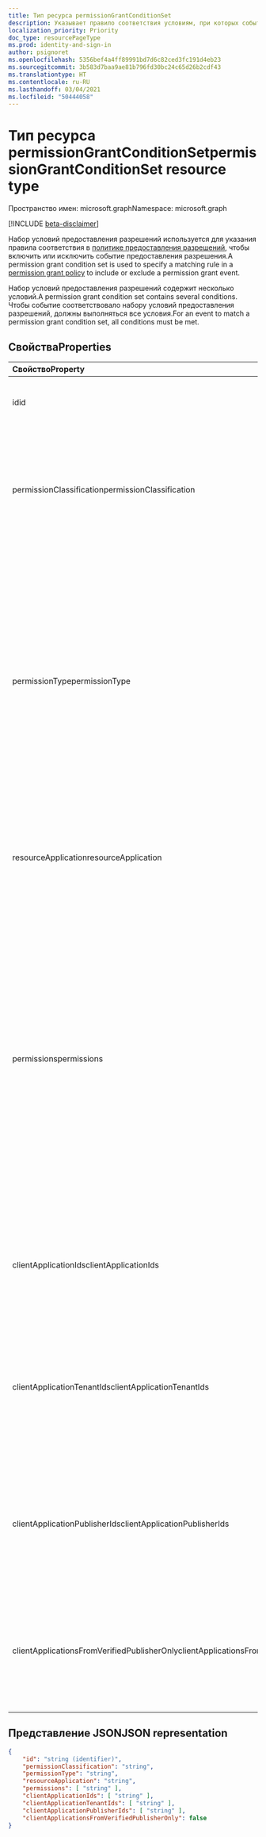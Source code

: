 ```yaml
---
title: Тип ресурса permissionGrantConditionSet
description: Указывает правило соответствия условиям, при которых событие включается или исключается из политики предоставления разрешений.
localization_priority: Priority
doc_type: resourcePageType
ms.prod: identity-and-sign-in
author: psignoret
ms.openlocfilehash: 5356bef4a4ff89991bd7d6c82ced3fc191d4eb23
ms.sourcegitcommit: 3b583d7baa9ae81b796fd30bc24c65d26b2cdf43
ms.translationtype: HT
ms.contentlocale: ru-RU
ms.lasthandoff: 03/04/2021
ms.locfileid: "50444058"
---
```

# <a name="permissiongrantconditionset-resource-type"></a><span data-ttu-id="36f76-103">Тип ресурса permissionGrantConditionSet</span><span class="sxs-lookup"><span data-stu-id="36f76-103">permissionGrantConditionSet resource type</span></span>

<span data-ttu-id="36f76-104">Пространство имен: microsoft.graph</span><span class="sxs-lookup"><span data-stu-id="36f76-104">Namespace: microsoft.graph</span></span>

[!INCLUDE [beta-disclaimer](../../includes/beta-disclaimer.md)]

<span data-ttu-id="36f76-105">Набор условий предоставления разрешений используется для указания правила соответствия в [политике предоставления разрешений](permissiongrantpolicy.md), чтобы включить или исключить событие предоставления разрешения.</span><span class="sxs-lookup"><span data-stu-id="36f76-105">A permission grant condition set is used to specify a matching rule in a [permission grant policy](permissiongrantpolicy.md) to include or exclude a permission grant event.</span></span>

<span data-ttu-id="36f76-106">Набор условий предоставления разрешений содержит несколько условий.</span><span class="sxs-lookup"><span data-stu-id="36f76-106">A permission grant condition set contains several conditions.</span></span> <span data-ttu-id="36f76-107">Чтобы событие соответствовало набору условий предоставления разрешений, должны выполняться все условия.</span><span class="sxs-lookup"><span data-stu-id="36f76-107">For an event to match a permission grant condition set, all conditions must be met.</span></span>

## <a name="properties"></a><span data-ttu-id="36f76-108">Свойства</span><span class="sxs-lookup"><span data-stu-id="36f76-108">Properties</span></span>

| <span data-ttu-id="36f76-109">Свойство</span><span class="sxs-lookup"><span data-stu-id="36f76-109">Property</span></span>     | <span data-ttu-id="36f76-110">Тип</span><span class="sxs-lookup"><span data-stu-id="36f76-110">Type</span></span> |<span data-ttu-id="36f76-111">Описание</span><span class="sxs-lookup"><span data-stu-id="36f76-111">Description</span></span>|
|:---------------|:--------|:----------|
| <span data-ttu-id="36f76-112">id</span><span class="sxs-lookup"><span data-stu-id="36f76-112">id</span></span> | <span data-ttu-id="36f76-113">String</span><span class="sxs-lookup"><span data-stu-id="36f76-113">String</span></span> | <span data-ttu-id="36f76-114">Уникальный идентификатор набора условий предоставления разрешений.</span><span class="sxs-lookup"><span data-stu-id="36f76-114">The unique identifier for the permission grant condition set.</span></span> <span data-ttu-id="36f76-115">Ключ.</span><span class="sxs-lookup"><span data-stu-id="36f76-115">Key.</span></span> <span data-ttu-id="36f76-116">Только для чтения.</span><span class="sxs-lookup"><span data-stu-id="36f76-116">Read-only.</span></span> |
| <span data-ttu-id="36f76-117">permissionClassification</span><span class="sxs-lookup"><span data-stu-id="36f76-117">permissionClassification</span></span> | <span data-ttu-id="36f76-118">String</span><span class="sxs-lookup"><span data-stu-id="36f76-118">String</span></span> | <span data-ttu-id="36f76-119">[Классификация разрешений](delegatedpermissionclassification.md) для предоставляемого разрешения или "all" для соответствия любой классификации разрешений (включая неклассифицированные разрешения).</span><span class="sxs-lookup"><span data-stu-id="36f76-119">The [permission classification](delegatedpermissionclassification.md) for the permission being granted, or "all" to match with any permission classification (including permissions which are not classified).</span></span> <span data-ttu-id="36f76-120">Значение по умолчанию: `all`.</span><span class="sxs-lookup"><span data-stu-id="36f76-120">Default is `all`.</span></span> |
| <span data-ttu-id="36f76-121">permissionType</span><span class="sxs-lookup"><span data-stu-id="36f76-121">permissionType</span></span> | <span data-ttu-id="36f76-122">permissionType</span><span class="sxs-lookup"><span data-stu-id="36f76-122">permissionType</span></span> | <span data-ttu-id="36f76-123">Тип предоставляемого разрешения.</span><span class="sxs-lookup"><span data-stu-id="36f76-123">The permission type of the permission being granted.</span></span> <span data-ttu-id="36f76-124">Возможные значения: `application` для разрешений приложений (например, роли приложений) и `delegated` для делегированных разрешений.</span><span class="sxs-lookup"><span data-stu-id="36f76-124">Possible values: `application` for application permissions (e.g. app roles) or `delegated` for delegated permissions.</span></span> <span data-ttu-id="36f76-125">Значение `delegatedUserConsentable` указывает делегированные разрешения, которые не были настроены издателем API для требования согласия администратора. Это значение можно использовать во встроенных политиках предоставления разрешений, но нельзя использовать в настраиваемых политиках предоставления разрешений.</span><span class="sxs-lookup"><span data-stu-id="36f76-125">The value `delegatedUserConsentable` indicates delegated permissions which have not been configured by the API publisher to require admin consent—this value may be used in built-in permission grant policies, but cannot be used in custom permission grant policies.</span></span> <span data-ttu-id="36f76-126">Обязательно.</span><span class="sxs-lookup"><span data-stu-id="36f76-126">Required.</span></span> |
| <span data-ttu-id="36f76-127">resourceApplication</span><span class="sxs-lookup"><span data-stu-id="36f76-127">resourceApplication</span></span> | <span data-ttu-id="36f76-128">String</span><span class="sxs-lookup"><span data-stu-id="36f76-128">String</span></span> | <span data-ttu-id="36f76-129">**appId** приложения ресурсов (например, API), для которого предоставляется разрешение, или `any` для соответствия любому приложению ресурсов или API.</span><span class="sxs-lookup"><span data-stu-id="36f76-129">The **appId** of the resource application (e.g. the API) for which a permission is being granted, or `any` to match with any resource application or API.</span></span> <span data-ttu-id="36f76-130">Значение по умолчанию: `any`.</span><span class="sxs-lookup"><span data-stu-id="36f76-130">Default is `any`.</span></span> |
| <span data-ttu-id="36f76-131">permissions</span><span class="sxs-lookup"><span data-stu-id="36f76-131">permissions</span></span> | <span data-ttu-id="36f76-132">Коллекция строк</span><span class="sxs-lookup"><span data-stu-id="36f76-132">String collection</span></span> | <span data-ttu-id="36f76-133">Список значений **id** для соответствия определенным разрешениям или список с одним значением "all" для соответствия любым разрешениям.</span><span class="sxs-lookup"><span data-stu-id="36f76-133">The list of **id** values for the specific permissions to match with, or a list with the single value "all" to match with any permission.</span></span> <span data-ttu-id="36f76-134">**id** делегированных разрешений доступны в свойстве **publishedPermissionScopes** объекта [**servicePrincipal**](serviceprincipal.md) API.</span><span class="sxs-lookup"><span data-stu-id="36f76-134">The **id** of delegated permissions can be found in the **publishedPermissionScopes** property of the API's [**servicePrincipal**](serviceprincipal.md) object.</span></span> <span data-ttu-id="36f76-135">**id** разрешений приложений доступны в свойстве **appRoles** объекта [**servicePrincipal**](serviceprincipal.md) API.</span><span class="sxs-lookup"><span data-stu-id="36f76-135">The **id** of application permissions can be found in the **appRoles** property of the API's [**servicePrincipal**](serviceprincipal.md) object.</span></span> <span data-ttu-id="36f76-136">**id** разрешений приложений для конкретных ресурсов доступны в свойстве **resourceSpecificApplicationPermissions** объекта [**servicePrincipal**](serviceprincipal.md) API.</span><span class="sxs-lookup"><span data-stu-id="36f76-136">The **id** of resource-specific application permissions can be found in the **resourceSpecificApplicationPermissions** property of the API's [**servicePrincipal**](serviceprincipal.md) object.</span></span> <span data-ttu-id="36f76-137">По умолчанию используется единственное значение "all".</span><span class="sxs-lookup"><span data-stu-id="36f76-137">Default is the single value "all".</span></span> |
| <span data-ttu-id="36f76-138">clientApplicationIds</span><span class="sxs-lookup"><span data-stu-id="36f76-138">clientApplicationIds</span></span> | <span data-ttu-id="36f76-139">Коллекция String</span><span class="sxs-lookup"><span data-stu-id="36f76-139">String collection</span></span> | <span data-ttu-id="36f76-140">Список значений **appId** для соответствия клиентским приложениям или список с одним значением "all" для соответствия любым клиентским приложениям.</span><span class="sxs-lookup"><span data-stu-id="36f76-140">A list of **appId** values for the client applications to match with, or a list with the single value "all" to match any client application.</span></span> <span data-ttu-id="36f76-141">По умолчанию используется единственное значение "all".</span><span class="sxs-lookup"><span data-stu-id="36f76-141">Default is the single value "all".</span></span> |
| <span data-ttu-id="36f76-142">clientApplicationTenantIds</span><span class="sxs-lookup"><span data-stu-id="36f76-142">clientApplicationTenantIds</span></span> | <span data-ttu-id="36f76-143">Коллекция String</span><span class="sxs-lookup"><span data-stu-id="36f76-143">String collection</span></span> | <span data-ttu-id="36f76-144">Список идентификаторов клиента Azure Active Directory, в котором зарегистрировано клиентское приложение, или список с одним значением "all" для соответствия любому клиентскому приложению, зарегистрированному в любом клиенте.</span><span class="sxs-lookup"><span data-stu-id="36f76-144">A list of Azure Active Directory tenant IDs in which the client application is registered, or a list with the single value "all" to match with client apps registered in any tenant.</span></span> <span data-ttu-id="36f76-145">По умолчанию используется единственное значение "all".</span><span class="sxs-lookup"><span data-stu-id="36f76-145">Default is the single value "all".</span></span> |
| <span data-ttu-id="36f76-146">clientApplicationPublisherIds</span><span class="sxs-lookup"><span data-stu-id="36f76-146">clientApplicationPublisherIds</span></span> | <span data-ttu-id="36f76-147">Коллекция String</span><span class="sxs-lookup"><span data-stu-id="36f76-147">String collection</span></span> | <span data-ttu-id="36f76-148">Список идентификаторов Microsoft Partner Network (MPN) для проверенных издателей клиентского приложения или список с одним значением "all" для соответствия клиентским приложениям от любого издателя.</span><span class="sxs-lookup"><span data-stu-id="36f76-148">A list of Microsoft Partner Network (MPN) IDs for verified publishers of the client application, or a list with the single value "all" to match with client apps from any publisher.</span></span> <span data-ttu-id="36f76-149">По умолчанию используется единственное значение "all".</span><span class="sxs-lookup"><span data-stu-id="36f76-149">Default is the single value "all".</span></span> |
| <span data-ttu-id="36f76-150">clientApplicationsFromVerifiedPublisherOnly</span><span class="sxs-lookup"><span data-stu-id="36f76-150">clientApplicationsFromVerifiedPublisherOnly</span></span> | <span data-ttu-id="36f76-151">Логический</span><span class="sxs-lookup"><span data-stu-id="36f76-151">Boolean</span></span> | <span data-ttu-id="36f76-152">Присвойте значение `true` для соответствия только клиентским приложениям проверенного издателя.</span><span class="sxs-lookup"><span data-stu-id="36f76-152">Set to `true` to only match on client applications with a verified publisher.</span></span> <span data-ttu-id="36f76-153">Присвойте значение `false` для соответствия любому клиентскому приложению, даже если у него нет проверенного издателя.</span><span class="sxs-lookup"><span data-stu-id="36f76-153">Set to `false` to match on any client app, even if it does not have a verified publisher.</span></span> <span data-ttu-id="36f76-154">Значение по умолчанию: `false`.</span><span class="sxs-lookup"><span data-stu-id="36f76-154">Default is `false`.</span></span> |

## <a name="json-representation"></a><span data-ttu-id="36f76-155">Представление JSON</span><span class="sxs-lookup"><span data-stu-id="36f76-155">JSON representation</span></span>

<!-- {
  "blockType": "resource",
  "keyProperty": "id",
  "@odata.type": "microsoft.graph.permissionGrantConditionSet"
}-->

```json
{
    "id": "string (identifier)",
    "permissionClassification": "string",
    "permissionType": "string",
    "resourceApplication": "string",
    "permissions": [ "string" ],
    "clientApplicationIds": [ "string" ],
    "clientApplicationTenantIds": [ "string" ],
    "clientApplicationPublisherIds": [ "string" ],
    "clientApplicationsFromVerifiedPublisherOnly": false
}
```
